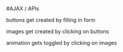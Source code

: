 #AJAX / APIs

buttons get created by filling in form

images get created by clicking on buttons

animation gets toggled by clicking on images

